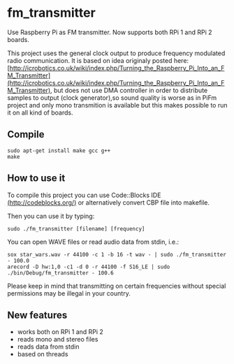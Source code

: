 # fm_transmitter

Use Raspberry Pi as FM transmitter. Now supports both RPi 1 and RPi 2 boards.

This project uses the general clock output to produce frequency modulated radio communication. It is based on idea originaly posted here: [http://icrobotics.co.uk/wiki/index.php/Turning_the_Raspberry_Pi_Into_an_FM_Transmitter](http://icrobotics.co.uk/wiki/index.php/Turning_the_Raspberry_Pi_Into_an_FM_Transmitter), but does not use DMA controller in order to distribute samples to output (clock generator),so sound quality is worse as in PiFm project and only mono transmition is available but this makes possible to run it on all kind of boards.

## Compile
```
sudo apt-get install make gcc g++
make
```

## How to use it

To compile this project you can use Code::Blocks IDE [(http://codeblocks.org/)](http://codeblocks.org/) or alternatively convert CBP file into makefile.

Then you can use it by typing:
```
sudo ./fm_transmitter [filename] [frequency]
```

You can open WAVE files or read audio data from stdin, i.e.:
```
sox star_wars.wav -r 44100 -c 1 -b 16 -t wav - | sudo ./fm_transmitter - 100.0
arecord -D hw:1,0 -c1 -d 0 -r 44100 -f S16_LE | sudo ./bin/Debug/fm_transmitter - 100.6
```

Please keep in mind that transmitting on certain frequencies without special permissions may be illegal in your country.

## New features

* works both on RPi 1 and RPi 2
* reads mono and stereo files
* reads data from stdin
* based on threads

